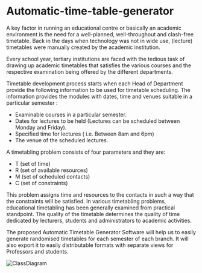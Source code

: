 # Automatic-time-table-generator

A key factor in running an educational centre or basically an academic environment is the need for a well-planned, well-throughout and clash-free timetable. Back in the days when technology was not in wide use, (lecture) timetables were manually created by the academic institution.

Every school year, tertiary institutions are faced with the tedious task of drawing up academic
timetables that satisfies the various courses and the respective examination being offered by the
different departments.

Timetable development process starts when each Head of Department provide the following
information to be used for timetable scheduling. The information provides the modules with dates,
time and venues suitable in a particular semester :
 - Examinable courses in a particular semester.
 - Dates for lectures to be held (Lectures can be scheduled between Monday and Friday).
 - Specified time for lectures ( i.e. Between 8am and 6pm)
 - The venue of the scheduled lectures.

A timetabling problem consists of four parameters and they are:
- T (set of time)
- R (set of available resources)
- M (set of scheduled contacts)
- C (set of constraints)

This problem assigns time and resources to the contacts in such a way that the constraints will be
satisfied. In various timetabling problems, educational timetabling has been generally examined
from practical standpoint.
The quality of the timetable determines the quality of time dedicated by lecturers, students and
administrators to academic activities.

The proposed Automatic Timetable Generator Software will help us to easily generate randomised timetables for each semester of each branch. It will also export it to easily distributable formats with separate views for Professors and students.


![ClassDiagram](https://user-images.githubusercontent.com/31157117/144729961-bab7d6dd-08ad-4301-b8af-75785c0733d1.jpg)
